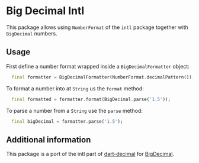 # Big Decimal Intl

This package allows using `NumberFormat` of the `intl` package together with `BigDecimal` numbers.

## Usage

First define a number format wrapped inside a `BigDecimalFormatter` object:

```dart
  final formatter = BigDecimalFormatter(NumberFormat.decimalPattern());
```

To format a number into at `String` us the `format` method:

```dart
  final formatted = formatter.format(BigDecimal.parse('1.5'));
```

To parse a number from a `String` use the `parse` method:

```dart
  final bigDecimal = formatter.parse('1.5');
```

## Additional information

This package is a port of the intl part of [dart-decimal](https://github.com/a14n/dart-decimal/blob/master/lib/intl.dart) for [BigDecimal](https://github.com/bugless/big-decimal).
